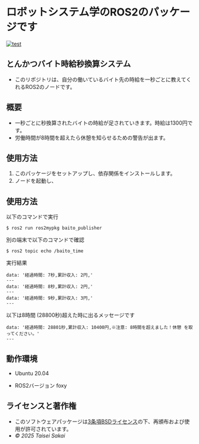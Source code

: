 # ロボットシステム学のROS2のパッケージです
[![test](https://github.com/sakaitai/ros2mypkg/actions/workflows/test.yml/badge.svg)](https://github.com/sakaitai/ros2mypkg/actions/workflows/test.yml)

## とんかつバイト時給秒換算システム
- このリポジトリは、自分の働いているバイト先の時給を一秒ごとに教えてくれるROS2のノードです。

## 概要
- 一秒ごとに秒換算されたバイトの時給が足されていきます。時給は1300円です。
- 労働時間が8時間を超えたら休憩を知らせるための警告が出ます。


## 使用方法
1. このパッケージをセットアップし、依存関係をインストールします。
2. ノードを起動し、

## 使用方法
以下のコマンドで実行

```
$ ros2 run ros2mypkg baito_publisher
```
別の端末で以下のコマンドで確認

```
$ ros2 topic echo /baito_time
```

実行結果

```
data: '経過時間: 7秒,累計収入: 2円,'
---
data: '経過時間: 8秒,累計収入: 2円,'
---
data: '経過時間: 9秒,累計収入: 3円,'
---
```

以下は8時間 (28800秒)超えた時に出るメッセージです
  
```
data: '経過時間: 28801秒,累計収入: 10400円,※注意: 8時間を超えました！休憩 を取ってください。'
---
```

## 動作環境
- Ubuntu 20.04

- ROS2バージョン foxy

## ライセンスと著作権
- このソフトウェアパッケージは[3条項BSDライセンス](https://github.com/sakaitai/ros2mypkg/blob/main/LICENSE)の下、再頒布および使用が許可されています。
-  *© 2025 Taisei Sakai*
